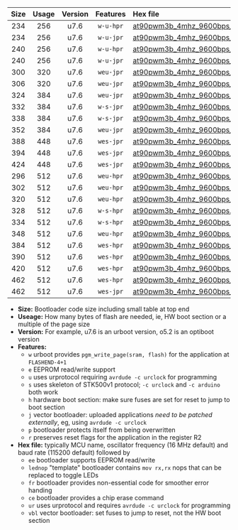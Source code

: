 |Size|Usage|Version|Features|Hex file|
|:-:|:-:|:-:|:-:|:--|
|234|256|u7.6|`w-u-hpr`|[at90pwm3b_4mhz_9600bps_ur.hex](https://raw.githubusercontent.com/stefanrueger/urboot/main/at90pwm3b_4mhz_9600bps_ur.hex)|
|234|256|u7.6|`w-u-jpr`|[at90pwm3b_4mhz_9600bps_ur_vbl.hex](https://raw.githubusercontent.com/stefanrueger/urboot/main/at90pwm3b_4mhz_9600bps_ur_vbl.hex)|
|240|256|u7.6|`w-u-hpr`|[at90pwm3b_4mhz_9600bps_lednop_ur.hex](https://raw.githubusercontent.com/stefanrueger/urboot/main/at90pwm3b_4mhz_9600bps_lednop_ur.hex)|
|240|256|u7.6|`w-u-jpr`|[at90pwm3b_4mhz_9600bps_lednop_ur_vbl.hex](https://raw.githubusercontent.com/stefanrueger/urboot/main/at90pwm3b_4mhz_9600bps_lednop_ur_vbl.hex)|
|300|320|u7.6|`weu-jpr`|[at90pwm3b_4mhz_9600bps_ee_ur_vbl.hex](https://raw.githubusercontent.com/stefanrueger/urboot/main/at90pwm3b_4mhz_9600bps_ee_ur_vbl.hex)|
|306|320|u7.6|`weu-jpr`|[at90pwm3b_4mhz_9600bps_ee_lednop_ur_vbl.hex](https://raw.githubusercontent.com/stefanrueger/urboot/main/at90pwm3b_4mhz_9600bps_ee_lednop_ur_vbl.hex)|
|324|384|u7.6|`weu-jpr`|[at90pwm3b_4mhz_9600bps_ee_lednop_fr_ur_vbl.hex](https://raw.githubusercontent.com/stefanrueger/urboot/main/at90pwm3b_4mhz_9600bps_ee_lednop_fr_ur_vbl.hex)|
|332|384|u7.6|`w-s-jpr`|[at90pwm3b_4mhz_9600bps_vbl.hex](https://raw.githubusercontent.com/stefanrueger/urboot/main/at90pwm3b_4mhz_9600bps_vbl.hex)|
|338|384|u7.6|`w-s-jpr`|[at90pwm3b_4mhz_9600bps_lednop_vbl.hex](https://raw.githubusercontent.com/stefanrueger/urboot/main/at90pwm3b_4mhz_9600bps_lednop_vbl.hex)|
|352|384|u7.6|`weu-jpr`|[at90pwm3b_4mhz_9600bps_ee_lednop_fr_ce_ur_vbl.hex](https://raw.githubusercontent.com/stefanrueger/urboot/main/at90pwm3b_4mhz_9600bps_ee_lednop_fr_ce_ur_vbl.hex)|
|388|448|u7.6|`wes-jpr`|[at90pwm3b_4mhz_9600bps_ee_vbl.hex](https://raw.githubusercontent.com/stefanrueger/urboot/main/at90pwm3b_4mhz_9600bps_ee_vbl.hex)|
|394|448|u7.6|`wes-jpr`|[at90pwm3b_4mhz_9600bps_ee_lednop_vbl.hex](https://raw.githubusercontent.com/stefanrueger/urboot/main/at90pwm3b_4mhz_9600bps_ee_lednop_vbl.hex)|
|424|448|u7.6|`wes-jpr`|[at90pwm3b_4mhz_9600bps_ee_lednop_fr_vbl.hex](https://raw.githubusercontent.com/stefanrueger/urboot/main/at90pwm3b_4mhz_9600bps_ee_lednop_fr_vbl.hex)|
|296|512|u7.6|`weu-hpr`|[at90pwm3b_4mhz_9600bps_ee_ur.hex](https://raw.githubusercontent.com/stefanrueger/urboot/main/at90pwm3b_4mhz_9600bps_ee_ur.hex)|
|302|512|u7.6|`weu-hpr`|[at90pwm3b_4mhz_9600bps_ee_lednop_ur.hex](https://raw.githubusercontent.com/stefanrueger/urboot/main/at90pwm3b_4mhz_9600bps_ee_lednop_ur.hex)|
|320|512|u7.6|`weu-hpr`|[at90pwm3b_4mhz_9600bps_ee_lednop_fr_ur.hex](https://raw.githubusercontent.com/stefanrueger/urboot/main/at90pwm3b_4mhz_9600bps_ee_lednop_fr_ur.hex)|
|328|512|u7.6|`w-s-hpr`|[at90pwm3b_4mhz_9600bps.hex](https://raw.githubusercontent.com/stefanrueger/urboot/main/at90pwm3b_4mhz_9600bps.hex)|
|334|512|u7.6|`w-s-hpr`|[at90pwm3b_4mhz_9600bps_lednop.hex](https://raw.githubusercontent.com/stefanrueger/urboot/main/at90pwm3b_4mhz_9600bps_lednop.hex)|
|348|512|u7.6|`weu-hpr`|[at90pwm3b_4mhz_9600bps_ee_lednop_fr_ce_ur.hex](https://raw.githubusercontent.com/stefanrueger/urboot/main/at90pwm3b_4mhz_9600bps_ee_lednop_fr_ce_ur.hex)|
|384|512|u7.6|`wes-hpr`|[at90pwm3b_4mhz_9600bps_ee.hex](https://raw.githubusercontent.com/stefanrueger/urboot/main/at90pwm3b_4mhz_9600bps_ee.hex)|
|390|512|u7.6|`wes-hpr`|[at90pwm3b_4mhz_9600bps_ee_lednop.hex](https://raw.githubusercontent.com/stefanrueger/urboot/main/at90pwm3b_4mhz_9600bps_ee_lednop.hex)|
|420|512|u7.6|`wes-hpr`|[at90pwm3b_4mhz_9600bps_ee_lednop_fr.hex](https://raw.githubusercontent.com/stefanrueger/urboot/main/at90pwm3b_4mhz_9600bps_ee_lednop_fr.hex)|
|462|512|u7.6|`wes-hpr`|[at90pwm3b_4mhz_9600bps_ee_lednop_fr_ce.hex](https://raw.githubusercontent.com/stefanrueger/urboot/main/at90pwm3b_4mhz_9600bps_ee_lednop_fr_ce.hex)|
|462|512|u7.6|`wes-jpr`|[at90pwm3b_4mhz_9600bps_ee_lednop_fr_ce_vbl.hex](https://raw.githubusercontent.com/stefanrueger/urboot/main/at90pwm3b_4mhz_9600bps_ee_lednop_fr_ce_vbl.hex)|

- **Size:** Bootloader code size including small table at top end
- **Useage:** How many bytes of flash are needed, ie, HW boot section or a multiple of the page size
- **Version:** For example, u7.6 is an urboot version, o5.2 is an optiboot version
- **Features:**
  + `w` urboot provides `pgm_write_page(sram, flash)` for the application at `FLASHEND-4+1`
  + `e` EEPROM read/write support
  + `u` uses urprotocol requiring `avrdude -c urclock` for programming
  + `s` uses skeleton of STK500v1 protocol; `-c urclock` and `-c arduino` both work
  + `h` hardware boot section: make sure fuses are set for reset to jump to boot section
  + `j` vector bootloader: uploaded applications *need to be patched externally*, eg, using `avrdude -c urclock`
  + `p` bootloader protects itself from being overwritten
  + `r` preserves reset flags for the application in the register R2
- **Hex file:** typically MCU name, oscillator frequency (16 MHz default) and baud rate (115200 default) followed by
  + `ee` bootloader supports EEPROM read/write
  + `lednop` "template" bootloader contains `mov rx,rx` nops that can be replaced to toggle LEDs
  + `fr` bootloader provides non-essential code for smoother error handing
  + `ce` bootloader provides a chip erase command
  + `ur` uses urprotocol and requires `avrdude -c urclock` for programming
  + `vbl` vector bootloader: set fuses to jump to reset, not the HW boot section
